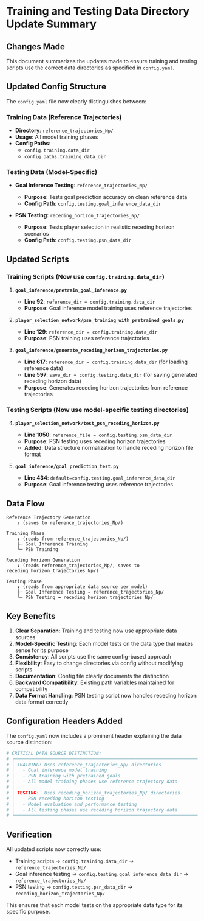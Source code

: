 # Training and Testing Data Directory Update Summary

## Changes Made

This document summarizes the updates made to ensure training and testing scripts use the correct data directories as specified in `config.yaml`.

## Updated Config Structure

The `config.yaml` file now clearly distinguishes between:

### Training Data (Reference Trajectories)
- **Directory**: `reference_trajectories_Np/`
- **Usage**: All model training phases
- **Config Paths**: 
  - `config.training.data_dir`
  - `config.paths.training_data_dir`

### Testing Data (Model-Specific)  
- **Goal Inference Testing**: `reference_trajectories_Np/` 
  - **Purpose**: Tests goal prediction accuracy on clean reference data
  - **Config Path**: `config.testing.goal_inference_data_dir`
  
- **PSN Testing**: `receding_horizon_trajectories_Np/`
  - **Purpose**: Tests player selection in realistic receding horizon scenarios  
  - **Config Path**: `config.testing.psn_data_dir`

## Updated Scripts

### Training Scripts (Now use `config.training.data_dir`)

1. **`goal_inference/pretrain_goal_inference.py`**
   - **Line 92**: `reference_dir = config.training.data_dir`
   - **Purpose**: Goal inference model training uses reference trajectories

2. **`player_selection_network/psn_training_with_pretrained_goals.py`**
   - **Line 129**: `reference_dir = config.training.data_dir`
   - **Purpose**: PSN training uses reference trajectories

3. **`goal_inference/generate_receding_horizon_trajectories.py`**
   - **Line 617**: `reference_dir = config.training.data_dir` (for loading reference data)
   - **Line 597**: `save_dir = config.testing.data_dir` (for saving generated receding horizon data)
   - **Purpose**: Generates receding horizon trajectories from reference trajectories

### Testing Scripts (Now use model-specific testing directories)

4. **`player_selection_network/test_psn_receding_horizon.py`**
   - **Line 1050**: `reference_file = config.testing.psn_data_dir`
   - **Purpose**: PSN testing uses receding horizon trajectories
   - **Added**: Data structure normalization to handle receding horizon file format

5. **`goal_inference/goal_prediction_test.py`**
   - **Line 434**: `default=config.testing.goal_inference_data_dir`
   - **Purpose**: Goal inference testing uses reference trajectories

## Data Flow

```
Reference Trajectory Generation
    ↓ (saves to reference_trajectories_Np/)
    
Training Phase
    ↓ (reads from reference_trajectories_Np/)
    ├─ Goal Inference Training
    └─ PSN Training
    
Receding Horizon Generation
    ↓ (reads reference_trajectories_Np/, saves to receding_horizon_trajectories_Np/)
    
Testing Phase
    ↓ (reads from appropriate data source per model)
    ├─ Goal Inference Testing → reference_trajectories_Np/
    └─ PSN Testing → receding_horizon_trajectories_Np/
```

## Key Benefits

1. **Clear Separation**: Training and testing now use appropriate data sources
2. **Model-Specific Testing**: Each model tests on the data type that makes sense for its purpose
3. **Consistency**: All scripts use the same config-based approach
4. **Flexibility**: Easy to change directories via config without modifying scripts
5. **Documentation**: Config file clearly documents the distinction
6. **Backward Compatibility**: Existing path variables maintained for compatibility
7. **Data Format Handling**: PSN testing script now handles receding horizon data format correctly

## Configuration Headers Added

The `config.yaml` now includes a prominent header explaining the data source distinction:

```yaml
# CRITICAL DATA SOURCE DISTINCTION:
# ┌─────────────────────────────────────────────────────────────────────────┐
# │ TRAINING: Uses reference_trajectories_Np/ directories                  │
# │   - Goal inference model training                                      │
# │   - PSN training with pretrained goals                                 │
# │   - All model training phases use reference trajectory data            │
# │                                                                         │
# │ TESTING:  Uses receding_horizon_trajectories_Np/ directories           │
# │   - PSN receding horizon testing                                       │
# │   - Model evaluation and performance testing                           │
# │   - All testing phases use receding horizon trajectory data            │
# └─────────────────────────────────────────────────────────────────────────┘
```

## Verification

All updated scripts now correctly use:
- Training scripts → `config.training.data_dir` → `reference_trajectories_Np/`
- Goal inference testing → `config.testing.goal_inference_data_dir` → `reference_trajectories_Np/`
- PSN testing → `config.testing.psn_data_dir` → `receding_horizon_trajectories_Np/`

This ensures that each model tests on the appropriate data type for its specific purpose.
